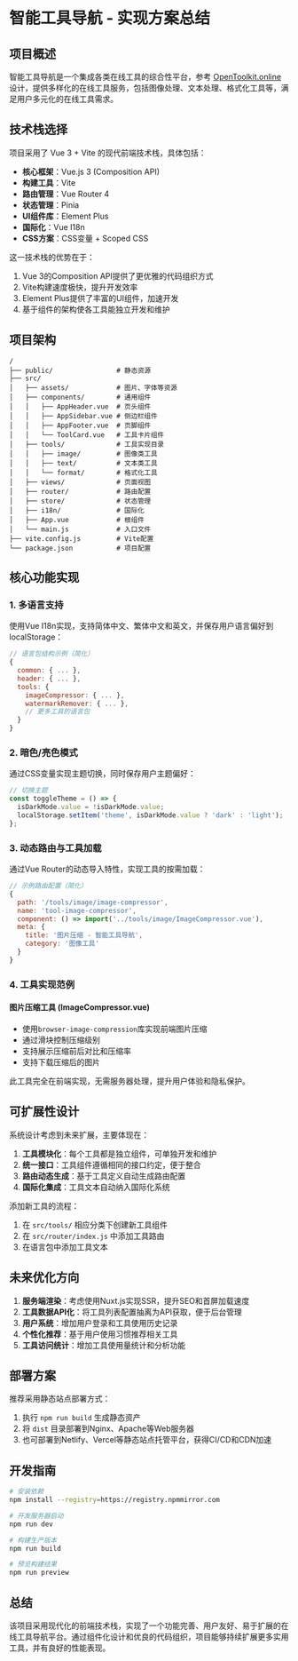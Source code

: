# 智能工具导航 - 实现方案总结

## 项目概述

智能工具导航是一个集成各类在线工具的综合性平台，参考 [OpenToolkit.online](https://opentoolkit.online/#) 设计，提供多样化的在线工具服务，包括图像处理、文本处理、格式化工具等，满足用户多元化的在线工具需求。

## 技术栈选择

项目采用了 Vue 3 + Vite 的现代前端技术栈，具体包括：

- **核心框架**：Vue.js 3 (Composition API)
- **构建工具**：Vite
- **路由管理**：Vue Router 4
- **状态管理**：Pinia
- **UI组件库**：Element Plus
- **国际化**：Vue I18n
- **CSS方案**：CSS变量 + Scoped CSS

这一技术栈的优势在于：
1. Vue 3的Composition API提供了更优雅的代码组织方式
2. Vite构建速度极快，提升开发效率
3. Element Plus提供了丰富的UI组件，加速开发
4. 基于组件的架构使各工具能独立开发和维护

## 项目架构

```
/
├── public/                # 静态资源
├── src/
│   ├── assets/            # 图片、字体等资源
│   ├── components/        # 通用组件
│   │   ├── AppHeader.vue  # 页头组件
│   │   ├── AppSidebar.vue # 侧边栏组件
│   │   ├── AppFooter.vue  # 页脚组件
│   │   └── ToolCard.vue   # 工具卡片组件
│   ├── tools/             # 工具实现目录
│   │   ├── image/         # 图像类工具
│   │   ├── text/          # 文本类工具
│   │   └── format/        # 格式化工具
│   ├── views/             # 页面视图
│   ├── router/            # 路由配置
│   ├── store/             # 状态管理
│   ├── i18n/              # 国际化
│   ├── App.vue            # 根组件
│   └── main.js            # 入口文件
├── vite.config.js         # Vite配置
└── package.json           # 项目配置
```

## 核心功能实现

### 1. 多语言支持

使用Vue I18n实现，支持简体中文、繁体中文和英文，并保存用户语言偏好到localStorage：

```js
// 语言包结构示例（简化）
{
  common: { ... },
  header: { ... },
  tools: {
    imageCompressor: { ... },
    watermarkRemover: { ... },
    // 更多工具的语言包
  }
}
```

### 2. 暗色/亮色模式

通过CSS变量实现主题切换，同时保存用户主题偏好：

```js
// 切换主题
const toggleTheme = () => {
  isDarkMode.value = !isDarkMode.value;
  localStorage.setItem('theme', isDarkMode.value ? 'dark' : 'light');
};
```

### 3. 动态路由与工具加载

通过Vue Router的动态导入特性，实现工具的按需加载：

```js
// 示例路由配置（简化）
{
  path: '/tools/image/image-compressor',
  name: 'tool-image-compressor',
  component: () => import('../tools/image/ImageCompressor.vue'),
  meta: { 
    title: '图片压缩 - 智能工具导航',
    category: '图像工具'
  }
}
```

### 4. 工具实现范例

#### 图片压缩工具 (ImageCompressor.vue)

- 使用`browser-image-compression`库实现前端图片压缩
- 通过滑块控制压缩级别
- 支持展示压缩前后对比和压缩率
- 支持下载压缩后的图片

此工具完全在前端实现，无需服务器处理，提升用户体验和隐私保护。

## 可扩展性设计

系统设计考虑到未来扩展，主要体现在：

1. **工具模块化**：每个工具都是独立组件，可单独开发和维护
2. **统一接口**：工具组件遵循相同的接口约定，便于整合
3. **路由动态生成**：基于工具定义自动生成路由配置
4. **国际化集成**：工具文本自动纳入国际化系统

添加新工具的流程：
1. 在 `src/tools/` 相应分类下创建新工具组件
2. 在 `src/router/index.js` 中添加工具路由
3. 在语言包中添加工具文本

## 未来优化方向

1. **服务端渲染**：考虑使用Nuxt.js实现SSR，提升SEO和首屏加载速度
2. **工具数据API化**：将工具列表配置抽离为API获取，便于后台管理
3. **用户系统**：增加用户登录和工具使用历史记录
4. **个性化推荐**：基于用户使用习惯推荐相关工具
5. **工具访问统计**：增加工具使用量统计和分析功能

## 部署方案

推荐采用静态站点部署方式：

1. 执行 `npm run build` 生成静态资产
2. 将 `dist` 目录部署到Nginx、Apache等Web服务器
3. 也可部署到Netlify、Vercel等静态站点托管平台，获得CI/CD和CDN加速

## 开发指南

```bash
# 安装依赖
npm install --registry=https://registry.npmmirror.com

# 开发服务器启动
npm run dev

# 构建生产版本
npm run build

# 预览构建结果
npm run preview
```

## 总结

该项目采用现代化的前端技术栈，实现了一个功能完善、用户友好、易于扩展的在线工具导航平台。通过组件化设计和优良的代码组织，项目能够持续扩展更多实用工具，并有良好的性能表现。 